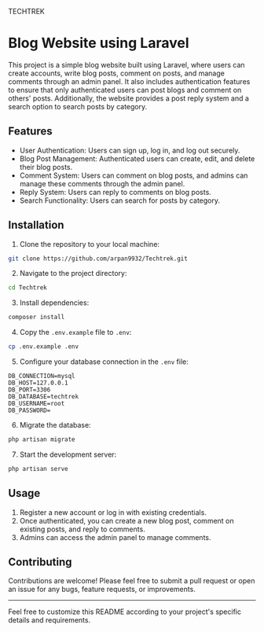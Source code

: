 TECHTREK
# Blog Website using Laravel

This project is a simple blog website built using Laravel, where users can create accounts, write blog posts, comment on posts, and manage comments through an admin panel. It also includes authentication features to ensure that only authenticated users can post blogs and comment on others' posts. Additionally, the website provides a post reply system and a search option to search posts by category.

## Features

- User Authentication: Users can sign up, log in, and log out securely.
- Blog Post Management: Authenticated users can create, edit, and delete their blog posts.
- Comment System: Users can comment on blog posts, and admins can manage these comments through the admin panel.
- Reply System: Users can reply to comments on blog posts.
- Search Functionality: Users can search for posts by category.

## Installation

1. Clone the repository to your local machine:

```bash
git clone https://github.com/arpan9932/Techtrek.git
```

2. Navigate to the project directory:

```bash
cd Techtrek
```

3. Install dependencies:

```bash
composer install
```

4. Copy the `.env.example` file to `.env`:

```bash
cp .env.example .env
```


5. Configure your database connection in the `.env` file:

```
DB_CONNECTION=mysql
DB_HOST=127.0.0.1
DB_PORT=3306
DB_DATABASE=techtrek
DB_USERNAME=root
DB_PASSWORD=
```

6. Migrate the database:

```bash
php artisan migrate
```

7. Start the development server:

```bash
php artisan serve
```

## Usage

1. Register a new account or log in with existing credentials.
2. Once authenticated, you can create a new blog post, comment on existing posts, and reply to comments.
3. Admins can access the admin panel to manage comments.

## Contributing

Contributions are welcome! Please feel free to submit a pull request or open an issue for any bugs, feature requests, or improvements.



---

Feel free to customize this README according to your project's specific details and requirements.
